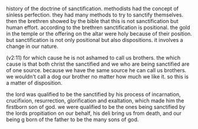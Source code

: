 history of the doctrine of sanctification. methodists had the concept of sinless
perfection. they had many methods to try to sanctify themselves. then the brethren
showed by the bible that this is not sanctification but human effort. according to
the brethren sanctification is positional. the gold in the temple or the offering on
the altar were holy because of their position. but sanctification is not only positional
but also dispositions. it involves a change in our nature.

(v2:11) for which cause he is not ashamed to call us brothers. the which cause is that
both christ the sanctified and we who are being sanctified are of one source. because
we have the same source he can call us brothers. we wouldn't call a dog our brother
no matter how much we like it. so this is a matter of disposition.

the lord was qualified to be the sanctified by his process of incarnation, crucifixion, resurrection, glorification and exaltation, which made him the firstborn son of god. we were qualified to be the ones being sanctified by the lords propitiation on our behalf, his deli bring us from death, and our being g born of the father to be the many sons of god.
